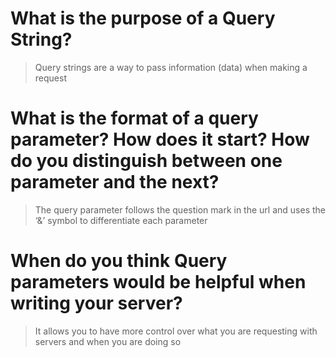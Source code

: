 # What is the purpose of a Query String?
> Query strings are a way to pass information (data) when making a request
# What is the format of a query parameter? How does it start? How do you distinguish between one parameter and the next?
> The query parameter follows the question mark in the url and uses the ‘&’ symbol to differentiate each parameter
# When do you think Query parameters would be helpful when writing your server?
> It allows you to have more control over what you are requesting with servers and when you are doing so
